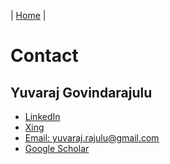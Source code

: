 | [Home](https://yuvaraj-rajulu.github.io/) |
# Contact

## Yuvaraj Govindarajulu
- [LinkedIn](https://de.linkedin.com/in/yuvaraj-govindarajulu) 
- [Xing](https://www.xing.com/profile/Yuvaraj_Govindarajulu/cv)
- [Email: yuvaraj.rajulu@gmail.com](mailto:yuvaraj.rajulu@gmail.com)
- [Google Scholar](https://scholar.google.com/citations?user=Mjctn_sAAAAJ&hl=en)
